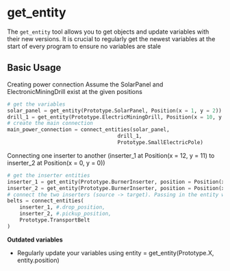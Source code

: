 # get_entity

The `get_entity` tool allows you to get objects and update variables with their new versions. It is crucial to regularly get the newest variables at the start of every program to ensure no variables are stale


## Basic Usage
Creating power connection
Assume the SolarPanel and ElectronicMiningDrill exist at the given positions
```python
# get the variables
solar_panel = get_entity(Prototype.SolarPanel, Position(x = 1, y = 2))
drill_1 = get_entity(Prototype.ElectricMiningDrill, Position(x = 10, y = 28))
# create the main connection
main_power_connection = connect_entities(solar_panel, 
                                    drill_1,
                                    Prototype.SmallElectricPole)
```

Connecting one inserter to another (inserter_1 at Position(x = 12, y = 11) to inserter_2 at Position(x = 0, y = 0))
```python
# get the inserter entities
inserter_1 = get_entity(Prototype.BurnerInserter, position = Position(x = 12, y = 11))
inserter_2 = get_entity(Prototype.BurnerInserter, position = Position(x = 0, y = 0))
# connect the two inserters (source -> target). Passing in the entity will result in them being connected intelligently.
belts = connect_entities(
    inserter_1, #.drop_position,
    inserter_2, #.pickup_position,
    Prototype.TransportBelt
)
```

**Outdated variables**
   - Regularly update your variables using entity = get_entity(Prototype.X, entity.position)

